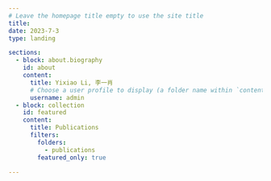 ```yaml
---
# Leave the homepage title empty to use the site title
title:
date: 2023-7-3
type: landing

sections:
  - block: about.biography
    id: about
    content:
      title: Yixiao Li, 李一肖
      # Choose a user profile to display (a folder name within `content/authors/`)
      username: admin
  - block: collection
    id: featured
    content:
      title: Publications
      filters:
        folders:
          - publications
        featured_only: true

---
```

